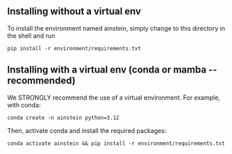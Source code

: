 ## Installing without a virtual env
To install the environment named ainstein, simply change to this directory in the shell and run
```
pip install -r environment/requirements.txt
```


## Installing with a virtual env (conda or mamba -- recommended)
We STRONGLY recommend the use of a virtual environment. For example, with conda:
```
conda create -n ainstein python=3.12
```

Then, activate conda and install the required packages:
```
conda activate ainstein && pip install -r environment/requirements.txt
```
